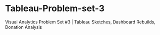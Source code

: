 # Tableau-Problem-set-3
Visual Analytics Problem Set #3 | Tableau Sketches, Dashboard Rebuilds, Donation Analysis
